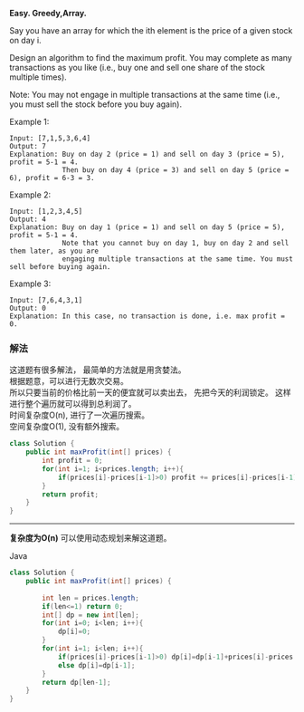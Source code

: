 **Easy.
Greedy,Array.**

Say you have an array for which the ith element is the price of a given stock on day i.

Design an algorithm to find the maximum profit. You may complete as many transactions as you like (i.e., buy one and sell one share of the stock multiple times).

Note: You may not engage in multiple transactions at the same time (i.e., you must sell the stock before you buy again).

Example 1:
```
Input: [7,1,5,3,6,4]
Output: 7
Explanation: Buy on day 2 (price = 1) and sell on day 3 (price = 5), profit = 5-1 = 4.
             Then buy on day 4 (price = 3) and sell on day 5 (price = 6), profit = 6-3 = 3.
```
Example 2:
```
Input: [1,2,3,4,5]
Output: 4
Explanation: Buy on day 1 (price = 1) and sell on day 5 (price = 5), profit = 5-1 = 4.
             Note that you cannot buy on day 1, buy on day 2 and sell them later, as you are
             engaging multiple transactions at the same time. You must sell before buying again.
```
Example 3:
```
Input: [7,6,4,3,1]
Output: 0
Explanation: In this case, no transaction is done, i.e. max profit = 0.
```

### 解法

这道题有很多解法， 最简单的方法就是用贪婪法。  
根据题意，可以进行无数次交易。  
所以只要当前的价格比前一天的便宜就可以卖出去， 先把今天的利润锁定。 
这样进行整个遍历就可以得到总利润了。  
时间复杂度O(n),   进行了一次遍历搜索。  
空间复杂度O(1), 没有额外搜索。 

```java
class Solution {
    public int maxProfit(int[] prices) {
        int profit = 0;
        for(int i=1; i<prices.length; i++){
            if(prices[i]-prices[i-1]>0) profit += prices[i]-prices[i-1];
        }
        return profit;
    }
}
```


-------
**复杂度为O(n)**
可以使用动态规划来解这道题。


Java
```java
class Solution {
    public int maxProfit(int[] prices) {
        
        int len = prices.length;
        if(len<=1) return 0;
        int[] dp = new int[len];
        for(int i=0; i<len; i++){
            dp[i]=0;
        }
        for(int i=1; i<len; i++){
            if(prices[i]-prices[i-1]>0) dp[i]=dp[i-1]+prices[i]-prices[i-1];
            else dp[i]=dp[i-1];
        }
        return dp[len-1];
    }
}
```